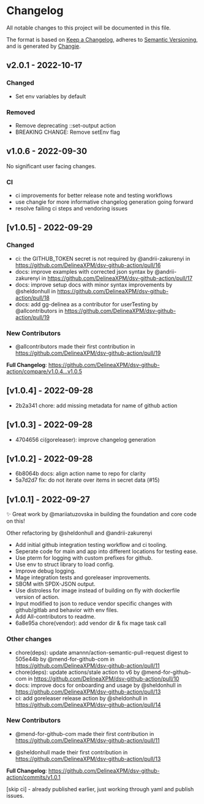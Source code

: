 # Changelog

All notable changes to this project will be documented in this file.

The format is based on [Keep a Changelog](https://keepachangelog.com/en/1.0.0/),
adheres to [Semantic Versioning](https://semver.org/spec/v2.0.0.html),
and is generated by [Changie](https://github.com/miniscruff/changie).

## v2.0.1 - 2022-10-17

### Changed

- Set env variables by default

### Removed

- Remove deprecating ::set-output action
- BREAKING CHANGE: Remove setEnv flag

## v1.0.6 - 2022-09-30

No significant user facing changes.

### CI

- ci improvements for better release note and testing workflows
- use changie for more informative changelog generation going forward
- resolve failing ci steps and vendoring issues

## [v1.0.5] - 2022-09-29

### Changed

- ci: the GITHUB_TOKEN secret is not required by @andrii-zakurenyi in <https://github.com/DelineaXPM/dsv-github-action/pull/16>
- docs: improve examples with corrected json syntax by @andrii-zakurenyi in <https://github.com/DelineaXPM/dsv-github-action/pull/17>
- docs: improve setup docs with minor syntax improvements by @sheldonhull in <https://github.com/DelineaXPM/dsv-github-action/pull/18>
- docs: add gg-delinea as a contributor for userTesting by @allcontributors in <https://github.com/DelineaXPM/dsv-github-action/pull/19>

### New Contributors

- @allcontributors made their first contribution in <https://github.com/DelineaXPM/dsv-github-action/pull/19>

**Full Changelog**: <https://github.com/DelineaXPM/dsv-github-action/compare/v1.0.4...v1.0.5>

## [v1.0.4] - 2022-09-28

- 2b2a341 chore: add missing metadata for name of github action

## [v1.0.3] - 2022-09-28

- 4704656 ci(goreleaser): improve changelog generation

## [v1.0.2] - 2022-09-28

- 6b8064b docs: align action name to repo for clarity
- 5a7d2d7 fix: do not iterate over items in secret data (#15)

## [v1.0.1] - 2022-09-27

✨ Great work by @mariiatuzovska in building the foundation and core code on this!

Other refactoring by @sheldonhull and @andrii-zakurenyi

- Add initial github integration testing workflow and ci tooling.
- Seperate code for main and app into different locations for testing ease.
- Use pterm for logging with custom prefixes for github.
- Use env to struct library to load config.
- Improve debug logging.
- Mage integration tests and goreleaser improvements.
- SBOM with SPDX-JSON output.
- Use distroless for image instead of building on fly with dockerfile version of action.
- Input modified to json to reduce vendor specific changes with github/gitlab and behavior with env files.
- Add All-contributors to readme.
- 6a8e95a chore(vendor): add vendor dir & fix mage task call

### Other changes

- chore(deps): update amannn/action-semantic-pull-request digest to 505e44b by @mend-for-github-com in <https://github.com/DelineaXPM/dsv-github-action/pull/11>
- chore(deps): update actions/stale action to v6 by @mend-for-github-com in <https://github.com/DelineaXPM/dsv-github-action/pull/10>
- docs: improve docs for onboarding and usage by @sheldonhull in <https://github.com/DelineaXPM/dsv-github-action/pull/13>
- ci: add goreleaser release action by @sheldonhull in <https://github.com/DelineaXPM/dsv-github-action/pull/14>

### New Contributors

- @mend-for-github-com made their first contribution in <https://github.com/DelineaXPM/dsv-github-action/pull/11>

- @sheldonhull made their first contribution in <https://github.com/DelineaXPM/dsv-github-action/pull/13>

**Full Changelog**: <https://github.com/DelineaXPM/dsv-github-action/commits/v1.0.1>

[skip ci] - already published earlier, just working through yaml and publish issues.

